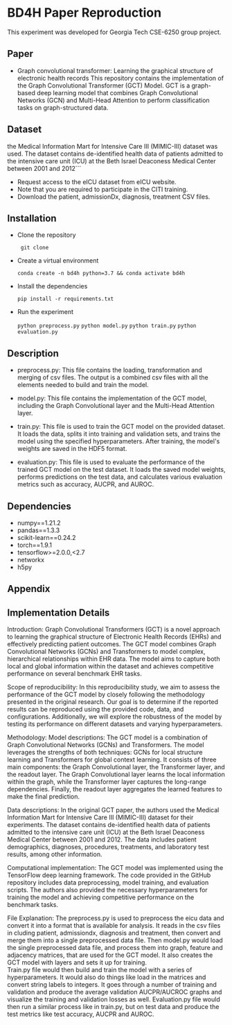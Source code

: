 # BD4H Paper Reproduction

This experiment was developed for Georgia Tech CSE-6250 group project.


## Paper

- Graph convolutional transformer: Learning the graphical structure of electronic health records
This repository contains the implementation of the Graph Convolutional Transformer (GCT) Model. GCT is a graph-based deep learning model that combines Graph Convolutional Networks (GCN) and Multi-Head Attention to perform classification tasks on graph-structured data.

## Dataset

 the Medical Information Mart for Intensive Care III (MIMIC-III) dataset was used. The dataset contains de-identified health data of patients admitted to the intensive care unit (ICU) at the Beth Israel Deaconess Medical Center between 2001 and 2012```

- Request access to the eICU dataset from eICU website.
- Note that you are required to participate in the CITI training.
- Download the patient, admissionDx, diagnosis, treatment CSV files.



## Installation

- Clone the repository

    ``` git clone```


- Create a virtual environment
    
    ``` conda create -n bd4h python=3.7 && conda activate bd4h ```


- Install the dependencies

    ``` pip install -r requirements.txt ```


- Run the experiment

    ``` python preprocess.py ```
    ``` python model.py ```
    ``` python train.py ```
    ``` python evaluation.py ```


## Description
- preprocess.py: This file contains the loading, transformation and merging of csv files. The output is a combined csv files with all the elements needed to build and train the model. 
- model.py: This file contains the implementation of the GCT model, including the Graph Convolutional layer and the Multi-Head Attention layer.

- train.py: This file is used to train the GCT model on the provided dataset. It loads the data, splits it into training and validation sets, and trains the model using the specified hyperparameters. After training, the model's weights are saved in the HDF5 format.

- evaluation.py: This file is used to evaluate the performance of the trained GCT model on the test dataset. It loads the saved model weights, performs predictions on the test data, and calculates various evaluation metrics such as accuracy, AUCPR, and AUROC.

## Dependencies

- numpy==1.21.2
- pandas==1.3.3
- scikit-learn==0.24.2
- torch==1.9.1
- tensorflow>=2.0.0,<2.7
- networkx
- h5py


## Appendix

## Implementation Details
Introduction:
Graph Convolutional Transformers (GCT) is a novel approach to learning the graphical structure of Electronic Health Records (EHRs) and effectively predicting patient outcomes. The GCT model combines Graph Convolutional Networks (GCNs) and Transformers to model complex, hierarchical relationships within EHR data. The model aims to capture both local and global information within the dataset and achieves competitive performance on several benchmark EHR tasks.

Scope of reproducibility:
In this reproducibility study, we aim to assess the performance of the GCT model by closely following the methodology presented in the original research. Our goal is to determine if the reported results can be reproduced using the provided code, data, and configurations. Additionally, we will explore the robustness of the model by testing its performance on different datasets and varying hyperparameters.

Methodology:
Model descriptions:
The GCT model is a combination of Graph Convolutional Networks (GCNs) and Transformers. The model leverages the strengths of both techniques: GCNs for local structure learning and Transformers for global context learning. It consists of three main components: the Graph Convolutional layer, the Transformer layer, and the readout layer. The Graph Convolutional layer learns the local information within the graph, while the Transformer layer captures the long-range dependencies. Finally, the readout layer aggregates the learned features to make the final prediction.

Data descriptions:
In the original GCT paper, the authors used the Medical Information Mart for Intensive Care III (MIMIC-III) dataset for their experiments. The dataset contains de-identified health data of patients admitted to the intensive care unit (ICU) at the Beth Israel Deaconess Medical Center between 2001 and 2012. The data includes patient demographics, diagnoses, procedures, treatments, and laboratory test results, among other information.

Computational implementation:
The GCT model was implemented using the TensorFlow deep learning framework. The code provided in the GitHub repository includes data preprocessing, model training, and evaluation scripts. The authors also provided the necessary hyperparameters for training the model and achieving competitive performance on the benchmark tasks.

File Explanation: 
The preprocess.py is used to preprocess the eicu data and convert it into a format that is available for analysis. It reads in the csv files in cluding patient, admissiondx, diagnosis and treatment, then convert and merge them into a single preprocessed data file. 
Then model.py would load the single preprocessed data file, and process them into graph, feature and adjacency matrices, that are used for the GCT model. It also creates the GCT model with layers and sets it up for training.   
Train.py file would then build and train the model with a series of hyperparameters. It would also do things like load in the matrices and convert string labels to integers. It goes through a number of training and validation and produce the average validation AUCPR/AUCROC graphs and visualize the training and validation losses as well. 
Evaluation.py file would then run a similar process like in train.py, but on test data and produce the test metrics like test accuracy, AUCPR and AUROC. 
